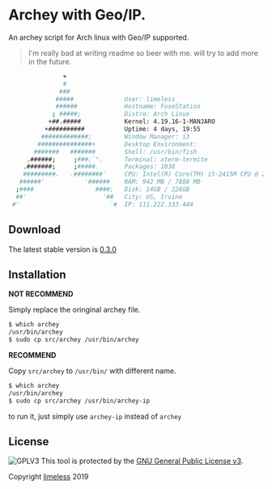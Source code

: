 # Archey with Geo/IP.
An archey script for Arch linux with Geo/IP supported. 

> I'm really bad at writing readme so beer with me.
> will try to add more in the future.

```sh
               +                
               #                
              ###               
             #####              User: limeless
             ######             Hostname: FuseStation
            ; #####;            Distro: Arch Linux
           +##.#####            Kernel: 4.19.16-1-MANJARO
          +##########           Uptime: 4 days, 19:55
         #############;         Window Manager: i3
        ###############+        Desktop Environment: 
       #######   #######        Shell: /usr/bin/fish
     .######;     ;###;`".      Terminal: xterm-termite
    .#######;     ;#####.       Packages: 1038
    #########.   .########`     CPU: Intel(R) Core(TM) i5-2415M CPU @ 2.30GHz
   ######'           '######    RAM: 942 MB / 7888 MB
  ;####                 ####;   Disk: 14GB / 226GB
  ##'                     '##   City: US, Irvine 
 #'                         `#  IP: 111.222.333.444

```
## Download
The latest stable version is [0.3.0](https://github.com/limeless/archey-arch/archive/0.3.0.tar.gz)

## Installation
**NOT RECOMMEND**

Simply replace the oringinal archey file.

```sh
$ which archey
/usr/bin/archey
$ sudo cp src/archey /usr/bin/archey
```

**RECOMMEND**

Copy `src/archey` to `/usr/bin/` with different name.

```sh
$ which archey
/usr/bin/archey
$ sudo cp src/archey /usr/bin/archey-ip
```
to run it, just simply use `archey-ip` instead of `archey`

## License
![GPLV3](https://www.gnu.org/graphics/gplv3-with-text-84x42.png)
This tool is protected by the [GNU General Public License v3](http://www.gnu.org/licenses/gpl-3.0.html).

Copyright [limeless](https://leburger.gitlab.io) 2019
